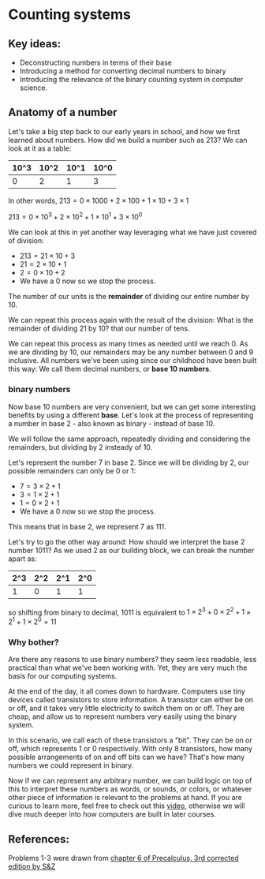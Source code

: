 # Counting systems
## Key ideas:
- Deconstructing numbers in terms of their base
- Introducing a method for converting decimal numbers to binary
- Introducing the relevance of the binary counting system in computer science.

## Anatomy of a number
Let's take a big step back to our early years in school, and how we first learned about numbers. How did we build a number such as 213? We can look at it as a table:

|10^3|10^2|10^1|10^0|
|-|-|-|-|
|0|2|1|3|

In other words, $213 = 0\times1000 + 2\times100 + 1\times10 + 3\times1$

$213 = 0\times10^3 + 2\times10^2 + 1\times10^1 + 3\times10^0$

We can look at this in yet another way leveraging what we have just covered of division:

- $213 = 21\times10 + 3$
- $21 = 2\times10 + 1$
- $2 = 0\times10 + 2$
- We have a 0 now so we stop the process.

The number of our units is the **remainder** of dividing our entire number by 10.

We can repeat this process again with the result of the division: What is the remainder of dividing 21 by 10? that our number of tens. 

We can repeat this process as many times as needed until we reach 0. As we are dividing by 10, our remainders may be any number between 0 and 9 inclusive. All numbers we've been using since our childhood have been built this way: We call them decimal numbers, or **base 10 numbers**.

### binary numbers
Now base 10 numbers are very convenient, but we can get some interesting benefits by using a different **base**. Let's look at the process of representing a number in base 2 - also known as binary - instead of base 10. 

We will follow the same approach, repeatedly dividing and considering the remainders, but dividing by 2 insteady of 10. 

Let's represent the number 7 in base 2. Since we will be dividing by 2, our possible remainders can only be 0 or 1:

- $7 = 3\times2 + 1$
- $3 = 1\times2 + 1$
- $1 = 0\times2 + 1$
- We have a 0 now so we stop the process.

This means that in base 2, we represent 7 as 111. 

Let's try to go the other way around: How should we interpret the base 2 number 1011? As we used 2 as our building block, we can break the number apart as:

|2^3|2^2|2^1|2^0|
|-|-|-|-|
|1|0|1|1|

so shifting from binary to decimal, 1011 is equivalent to $1\times2^3 + 0\times2^2 + 1\times2^1 + 1\times2^0 = 11$

### Why bother?

Are there any reasons to use binary numbers? they seem less readable, less practical than what we've been working with. Yet, they are very much the basis for our computing systems. 

At the end of the day, it all comes down to hardware. Computers use tiny devices called transistors to store information. A transistor can either be on or off, and it takes very little electricity to switch them on or off. They are cheap, and allow us to represent numbers very easily using the binary system.

In this scenario, we call each of these transistors a "bit". They can be on or off, which represents 1 or 0 respectively. With only 8 transistors, how many possible arrangements of on and off bits can we have? That's how many numbers we could represent in binary.

Now if we can represent any arbitrary number, we can build logic on top of this to interpret these numbers as words, or sounds, or colors, or whatever other piece of information is relevant to the problems at hand. If you are curious to learn more, feel free to check out this [video](https://www.youtube.com/watch?v=Xpk67YzOn5w&ab_channel=BasicsExplained%2CH3Vtux), otherwise we will dive much deeper into how computers are built in later courses.

## References:
Problems 1-3 were drawn from [chapter 6 of Precalculus, 3rd corrected edition by S&Z](https://www.stitz-zeager.com/szprecalculus07042013.pdf)

